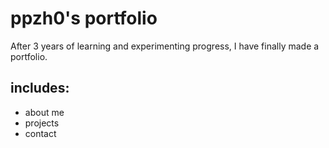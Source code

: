 # ppzh0's portfolio
After 3 years of learning and experimenting progress, I have finally made a portfolio.
## includes:
- about me
- projects
- contact
<!-- - cat :3 -->
